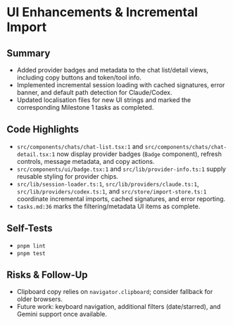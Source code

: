 # UI Enhancements & Incremental Import

## Summary

- Added provider badges and metadata to the chat list/detail views, including copy buttons and token/tool info.
- Implemented incremental session loading with cached signatures, error banner, and default path detection for Claude/Codex.
- Updated localisation files for new UI strings and marked the corresponding Milestone 1 tasks as completed.

## Code Highlights

- `src/components/chats/chat-list.tsx:1` and `src/components/chats/chat-detail.tsx:1` now display provider badges (`Badge` component), refresh controls, message metadata, and copy actions.
- `src/components/ui/badge.tsx:1` and `src/lib/provider-info.ts:1` supply reusable styling for provider chips.
- `src/lib/session-loader.ts:1`, `src/lib/providers/claude.ts:1`, `src/lib/providers/codex.ts:1`, and `src/store/import-store.ts:1` coordinate incremental imports, cached signatures, and error reporting.
- `tasks.md:36` marks the filtering/metadata UI items as complete.

## Self-Tests

- `pnpm lint`
- `pnpm test`

## Risks & Follow-Up

- Clipboard copy relies on `navigator.clipboard`; consider fallback for older browsers.
- Future work: keyboard navigation, additional filters (date/starred), and Gemini support once available.

